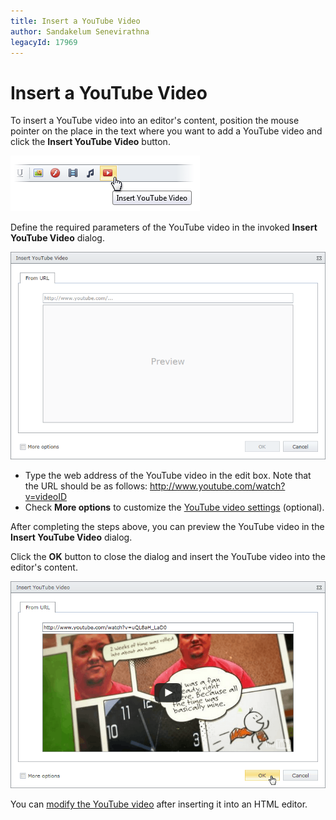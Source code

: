 ```yaml
---
title: Insert a YouTube Video
author: Sandakelum Senevirathna
legacyId: 17969
---
```

# Insert a YouTube Video
To insert a YouTube video into an editor's content, position the mouse pointer on the place in the text where you want to add a YouTube video and click the **Insert YouTube Video** button.

![EUD_InsertYTVideo_Button](../../../images/img25649.png)

Define the required parameters of the YouTube video in the invoked **Insert YouTube Video** dialog.

![EUD_InsertYTVideo_Dialog](../../../images/img25652.png)
* Type the web address of the YouTube video in the edit box. Note that the URL should be as follows: http://www.youtube.com/watch?v=videoID
* Check **More options** to customize the [YouTube video settings](youtube-video-settings.md) (optional).

After completing the steps above, you can preview the YouTube video in the **Insert YouTube Video** dialog.

Click the **OK** button to close the dialog and insert the YouTube video into the editor's content.

![EUD_InsertYTVideo_Insert](../../../images/img25659.png)

You can [modify the YouTube video](modify-youtube-video-settings-in-html-editor.md) after inserting it into an HTML editor.